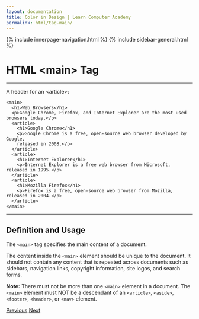 ```yaml
---
layout: documentation
title: Color in Design | Learn Computer Academy
permalink: html/tag-main/
---
```

<div class="loader">
{% include innerpage-navigation.html %}
{% include sidebar-general.html %}
            <div class="page-content">
                <div class="content-wrapper">
                    <div class="row">
                        <div class="col-md-9 content">
                            <!-- Your content goes started here -->
                            <div class="doc-content">
                                <h1>HTML &lt;main> Tag</h1>
                                <hr>
                                <p>A header for an &lt;article>:</p>
                                <pre class="snippet"><code class="html">&lt;main>
  &lt;h1>Web Browsers&lt;/h1>
  &lt;p>Google Chrome, Firefox, and Internet Explorer are the most used browsers today.&lt;/p>
  &lt;article>
    &lt;h1>Google Chrome&lt;/h1>
    &lt;p>Google Chrome is a free, open-source web browser developed by Google,
    released in 2008.&lt;/p>
  &lt;/article>
  &lt;article>
    &lt;h1>Internet Explorer&lt;/h1>
    &lt;p>Internet Explorer is a free web browser from Microsoft, released in 1995.&lt;/p>
  &lt;/article>
  &lt;article>
    &lt;h1>Mozilla Firefox&lt;/h1>
    &lt;p>Firefox is a free, open-source web browser from Mozilla, released in 2004.&lt;/p>
  &lt;/article>
&lt;/main></code></pre>
                                <hr>
                                <h2>Definition and Usage</h2>
                                <p>The <code>&lt;main></code> tag specifies the main content of a document.</p>
                                <p>The content inside the <code>&lt;main></code> element should be unique to the document. It should not contain any content that is repeated across documents such as sidebars, navigation links, copyright information, site logos, and search forms.</p>
                                <p><b>Note:</b> There must not be more than one <code>&lt;main></code> element in a document. The <code>&lt;main></code> element must NOT be a descendant of an <code>&lt;article></code>, <code>&lt;aside></code>, <code>&lt;footer></code>, <code>&lt;header></code>, or <code>&lt;nav></code> element.</p>
                            </div>
                            <!-- /.Your content goes ends here -->
                            <div class="footer-btn d-flex justify-content-between">
                                <a href="tag-header" class="btn"><i class="fas fa-arrow-circle-left"></i>Previous</a>
                                <a href="tag-mark" class="btn">Next<i class="fas fa-arrow-circle-right"></i></a>
                            </div>
                            <!-- /.End of footer button -->
                        </div>
                        <!-- Right Sidebar Start-->
                        <?php include '../includes/right-sidebar-innerpage.php'; ?>
                        <!-- Right-Sidebar End -->
                    </div>
                </div>
